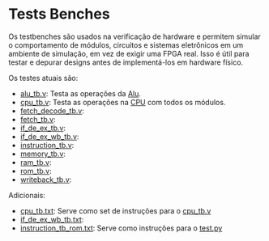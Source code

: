# Tests Benches

Os testbenches são usados na verificação de hardware e permitem simular o
comportamento de módulos, circuitos e sistemas eletrônicos em um ambiente de
simulação, em vez de exigir uma FPGA real. Isso é útil para testar e depurar
designs antes de implementá-los em hardware físico.

Os testes atuais são:

- [alu_tb.v](alu_tb.v): Testa as operações da [Alu](../project/cpu/alu.v).
- [cpu_tb.v](cpu_tb.v): Testa as operações na [CPU](../project/cpu.v) com todos os módulos.
- [fetch_decode_tb.v](fetch_decode_tb.v): 
- [fetch_tb.v](fetch_tb.v): 
- [if_de_ex_tb.v](if_de_ex_tb.v): 
- [if_de_ex_wb_tb.v](if_de_ex_wb_tb.v): 
- [instruction_tb.v](instruction_tb.v): 
- [memory_tb.v](memory_tb.v): 
- [ram_tb.v](ram_tb.v): 
- [rom_tb.v](rom_tb.v): 
- [writeback_tb.v](writeback_tb.v): 

Adicionais:

- [cpu_tb.txt](cpu_tb.txt): Serve como set de instruções para o [cpu_tb.v](cpu_tb.v)
- [if_de_ex_wb_tb.txt](if_de_ex_wb_tb.txt): 
- [instruction_tb_rom.txt](instruction_tb_rom.txt): Serve como instruções para o [test.py](../test.py)
